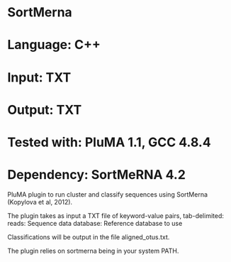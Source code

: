 # SortMerna
# Language: C++
# Input: TXT
# Output: TXT
# Tested with: PluMA 1.1, GCC 4.8.4
# Dependency: SortMeRNA 4.2

PluMA plugin to run cluster and classify sequences using SortMerna (Kopylova et al, 2012).

The plugin takes as input a TXT file of keyword-value pairs, tab-delimited:
reads: Sequence data
database: Reference database to use

Classifications will be output in the file aligned_otus.txt.

The plugin relies on sortmerna being in your system PATH.
